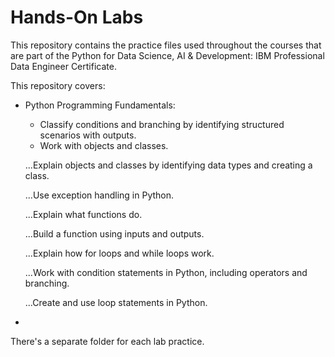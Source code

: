 # Hands-On Labs

This repository contains the practice files used throughout the courses that are part of the Python for Data Science, AI & Development: IBM Professional Data Engineer Certificate.

This repository covers:
- Python Programming Fundamentals:
  - Classify conditions and branching by identifying structured scenarios with outputs.
  - Work with objects and classes.
  
  ...Explain objects and classes by identifying data types and creating a class.
  
  ...Use exception handling in Python.
  
  ...Explain what functions do.
  
  ...Build a function using inputs and outputs.
  
  ...Explain how for loops and while loops work.
  
  ...Work with condition statements in Python, including operators and branching.
  
  ...Create and use loop statements in Python.
  
  
  
- 

There's a separate folder for each lab practice.
